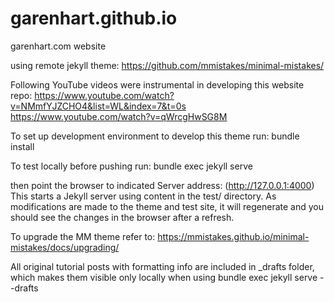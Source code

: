 # garenhart.github.io
garenhart.com website

using remote jekyll theme: https://github.com/mmistakes/minimal-mistakes/

Following YouTube videos were instrumental in developing this website repo:
https://www.youtube.com/watch?v=NMmfYJZCHO4&list=WL&index=7&t=0s
https://www.youtube.com/watch?v=qWrcgHwSG8M

To set up development environment to develop this theme run: bundle install

To test locally before pushing run: bundle exec jekyll serve

then point the browser to indicated Server address: (http://127.0.0.1:4000)
This starts a Jekyll server using content in the test/ directory. As modifications are made to the theme and test site, it will regenerate and you should see the changes in the browser after a refresh.

To upgrade the MM theme refer to: https://mmistakes.github.io/minimal-mistakes/docs/upgrading/

All original tutorial posts with formatting info are included in _drafts folder, which makes them visible only locally when using bundle exec jekyll serve --drafts

